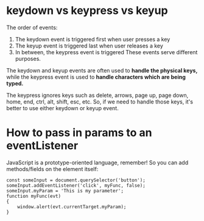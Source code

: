 <h1>keydown vs keypress vs keyup</h1>
The order of events:

1. The keydown event is triggered first when user presses a key
2. The keyup event is triggered last when user releases a key
3. In between, the keypress event is triggered
These events serve different purposes.

The keydown and keyup events are often used to <b>handle the physical keys,</b> while the keypress event is used to <b>handle characters which are being typed.</b>

The keypress ignores keys such as delete, arrows, page up, page down, home, end, ctrl, alt, shift, esc, etc. So, if we need to handle those keys, it's better to use either keydown or keyup event.

<h1>How to pass in params to an eventListener</h1>
<a href="https://stackoverflow.com/questions/256754/how-to-pass-arguments-to-addeventlistener-listener-function"></a>

JavaScript is a prototype-oriented language, remember! So you can add methods/fields on the element itself:

    const someInput = document.querySelector('button');
    someInput.addEventListener('click', myFunc, false);
    someInput.myParam = 'This is my parameter';
    function myFunc(evt)
    {
        window.alert(evt.currentTarget.myParam);
    }